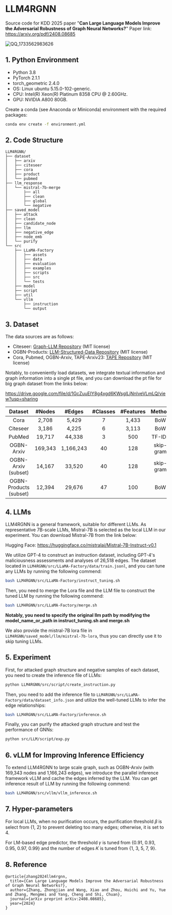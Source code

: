 # LLM4RGNN

Source code for KDD 2025 paper "**Can Large Language Models Improve the Adversarial Robustness of Graph Neural Networks?**"
Paper link: https://arxiv.org/pdf/2408.08685

![QQ_1733562983626](https://img.dreamcodecity.cn/img/QQ_1733562983626.png)

## 1. Python Environment

- Python 3.8
- PyTorch 2.1.1
- torch_geometric 2.4.0
- OS: Linux ubuntu 5.15.0-102-generic.
- CPU: Intel(R) Xeon(R) Platinum 8358 CPU @ 2.60GHz.
- GPU: NVIDIA A800 80GB.

Create a conda (see Anaconda or Miniconda) environment with the required packages:
```sh
conda env create -f environment.yml
```

## 2. Code Structure

```
LLM4RGNN/
├── dataset
│   ├── arxiv
│   ├── citeseer
│   ├── cora
│   ├── product
│   └── pubmed
├── llm_response
│   └── mistral-7b-merge
│       ├── all
│       ├── clean
│       ├── global
│       └── negative
├── saved_model
│   ├── attack
│   ├── clean
│   ├── candidate_node
│   ├── llm
│   ├── negative_edge
│   ├── node_emb
│   └── purify
└── src
    ├── LLaMA-Factory
    │   ├── assets
    │   ├── data
    │   ├── evaluation
    │   ├── examples
    │   ├── scripts
    │   ├── src
    │   └── tests
    ├── model
    ├── script
    ├── util
    └── vllm
        ├── instruction
        └── output
```

## 3. Dataset

The data sources are as follows:

- Citeseer: [Graph-LLM Repository](https://github.com/CurryTang/Graph-LLM) (MIT license)
- OGBN-Products: [LLM-Structured-Data Repository](https://github.com/TRAIS-Lab/LLM-Structured-Data) (MIT license)
- Cora, Pubmed, OGBN-Arxiv, TAPE-Arxiv23: [TAPE Repository](https://github.com/XiaoxinHe/TAPE) (MIT license)

Notably, to conveniently load datasets, we integrate textual information and graph information into a single pt file, and you can download the pt file for big graph dataset from the links below:

https://drive.google.com/file/d/1GcZuuEIY8g4xgd6KWsglLjNnIveVLmLQ/view?usp=sharing

|        Dataset         | #Nodes  |  #Edges   | #Classes | #Features |  Method   |
| :--------------------: | :-----: | :-------: | :------: | :-------: | :-------: |
|          Cora          |  2,708  |   5,429   |    7     |   1,433   |    BoW    |
|        Citeseer        |  3,186  |   4,225   |    6     |   3,113   |    BoW    |
|         PubMed         | 19,717  |  44,338   |    3     |    500    |  TF-IDF   |
|       OGBN-Arxiv       | 169,343 | 1,166,243 |    40    |    128    | skip-gram |
|  OGBN-Arxiv (subset)   | 14,167  |  33,520   |    40    |    128    | skip-gram |
| OGBN-Products (subset) | 12,394  |  29,676   |    47    |    100    |    BoW    |

## 4. LLMs

LLM4RGNN is a general framework, suitable for different LLMs. As representative 7B-scale LLMs, Mistral-7B is selected as the local LLM in our experiment. You can download Mistral-7B from the link below:

Hugging Face: https://huggingface.co/mistralai/Mistral-7B-Instruct-v0.1

We utilize GPT-4 to construct an instruction dataset, including GPT-4's maliciousness assessments and analyses of 26,518 edges. The dataset located in `LLM4RGNN/src/LLaMA-Factory/data/train.jsonl`, and you can tune any LLMs by running the following commend:

```bash
bash LLM4RGNN/src/LLaMA-Factory/instruct_tuning.sh
```

Then, you need to merge the Lora file and the LLM file to construct the tuned LLM by running the following commend:

```bash
bash LLM4RGNN/src/LLaMA-Factory/merge.sh
```

**Notably, you need to specify the original llm path by modifying the model_name_or_path in instruct_tuning.sh and merge.sh**

We also provide the mistral-7B lora file in `LLM4RGNN/saved_model/llm/mistral-7b-lora`, thus you can directly use it to skip tuning LLMs.

## 5. Experiment

First, for attacked graph structure and negative samples of each dataset, you need to create the inference file of LLMs:

```bash
python LLM4RGNN/src/script/create_instruction.py
```

Then, you need to add the inference file to `LLM4RGNN/src/LLaMA-Factory/data/dataset_info.json` and utilize the well-tuned LLMs to infer the edge relationships:

```bash
bash LLM4RGNN/src/LLaMA-Factory/inference.sh
```

Finally, you can purify the attacked graph structure and test the performance of GNNs:

```bash
python src/LLM/script/exp.py
```

## 6. vLLM for Improving Inference Efficiency

To extend LLM4RGNN to large scale graph, such as OGBN-Arxiv (with 169,343 nodes and 1,166,243 edges), we introduce the parallel inference framework vLLM and cache the edges inferred by the LLM. You can get inference result of LLM by running the following commend:

```bash
bash LLM4RGNN/src/vllm/vllm_inference.sh
```

## 7. Hyper-parameters

For local LLMs, when no purification occurs, the purification threshold 𝛽 is select from {1, 2} to prevent deleting too many edges; otherwise, it is set to 4.

For LM-based edge predictor, the threshold 𝛾 is tuned from {0.91, 0.93, 0.95, 0.97, 0.99} and the number of edges 𝐾 is tuned from {1, 3, 5, 7, 9}.

## 8. Reference

```
@article{zhang2024llm4rgnn,
  title={Can Large Language Models Improve the Adversarial Robustness of Graph Neural Networks?},
  author={Zhang, Zhongjian and Wang, Xiao and Zhou, Huichi and Yu, Yue and Zhang, Mengmei and Yang, Cheng and Shi, Chuan},
  journal={arXiv preprint arXiv:2408.08685},
  year={2024}
}
```

